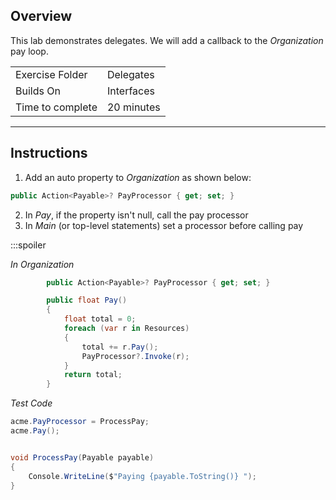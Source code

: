 ## Overview
This lab demonstrates delegates.  We will add a callback to the *Organization* pay loop.

| | |
| --------- | --------------------------- |
| Exercise Folder | Delegates |
| Builds On | Interfaces |
| Time to complete | 20 minutes

---
## Instructions

1. Add an auto property to *Organization* as shown below:
```c#
public Action<Payable>? PayProcessor { get; set; }
```
2. In *Pay*, if the property isn't null, call the pay processor
3. In *Main* (or top-level statements)  set a processor before calling pay 

:::spoiler

*In Organization*
```c#
        public Action<Payable>? PayProcessor { get; set; }

        public float Pay()
        {
            float total = 0;
            foreach (var r in Resources)
            {
                total += r.Pay();
                PayProcessor?.Invoke(r);
            }
            return total;
        }
```

*Test Code*
```c#
acme.PayProcessor = ProcessPay;
acme.Pay();


void ProcessPay(Payable payable)
{
    Console.WriteLine($"Paying {payable.ToString()} ");
}
```